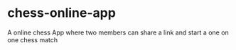# chess-online-app
A online chess App where two members can share a link and start a one on one chess match
